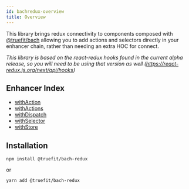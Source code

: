 ```yaml
---
id: bachredux-overview
title: Overview
---
```


This library brings redux connectivity to components composed with [@truefit/bach](https://github.com/truefit/bach) allowing you to add actions and selectors directly in your enhancer chain, rather than needing an extra HOC for connect.

_This library is based on the react-redux hooks found in the current alpha release, so you will need to be using that version as well (https://react-redux.js.org/next/api/hooks)_

## Enhancer Index

- [withAction](/docs/bachredux-withaction)
- [withActions](/docs/bachredux-withactions)
- [withDispatch](/docs/bachredux-withdispatch)
- [withSelector](/docs/bachredux-withselector)
- [withStore](/docs/bachredux-withstore)


## Installation

```
npm install @truefit/bach-redux
```

or

```
yarn add @truefit/bach-redux
```